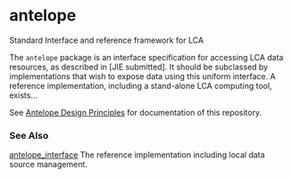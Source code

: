 # antelope
Standard Interface and reference framework for LCA

The `antelope` package is an interface specification for accessing LCA data resources, as described in [JIE submitted].  It should be subclassed by implementations that wish to expose data using this uniform interface.  A reference implementation, including a stand-alone LCA computing tool, exists...

See [Antelope Design Principles](principles.md) for documentation of this repository.

### See Also

[antelope_interface](https://github.com/AntelopeLCA/antelope_core) The reference implementation including local data source management.
